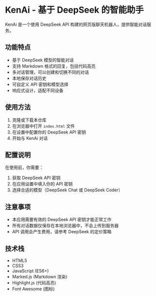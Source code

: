 # KenAi - 基于 DeepSeek 的智能助手

KenAi 是一个使用 DeepSeek API 构建的网页版聊天机器人，提供智能对话服务。

## 功能特点

- 基于 DeepSeek 模型的智能对话
- 支持 Markdown 格式的回复，包括代码高亮
- 多对话管理，可以创建和切换不同的对话
- 本地保存对话历史
- 可自定义 API 密钥和模型选择
- 响应式设计，适配不同设备

## 使用方法

1. 克隆或下载本仓库
2. 在浏览器中打开 `index.html` 文件
3. 在设置中配置你的 DeepSeek API 密钥
4. 开始与 KenAi 对话

## 配置说明

在使用前，你需要：

1. 获取 DeepSeek API 密钥
2. 在应用设置中填入你的 API 密钥
3. 选择合适的模型（DeepSeek Chat 或 DeepSeek Coder）

## 注意事项

- 本应用需要有效的 DeepSeek API 密钥才能正常工作
- 所有对话数据仅保存在本地浏览器中，不会上传到服务器
- API 调用会产生费用，请参考 DeepSeek 的定价策略

## 技术栈

- HTML5
- CSS3
- JavaScript (ES6+)
- Marked.js (Markdown 渲染)
- Highlight.js (代码高亮)
- Font Awesome (图标) 